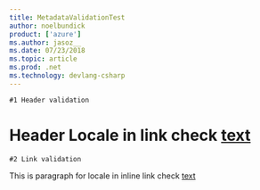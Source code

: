```yaml
---
title: MetadataValidationTest
author: noelbundick
product: ['azure']
ms.author: jasoz__
ms.date: 07/23/2018
ms.topic: article
ms.prod: .net
ms.technology: devlang-csharp
---
```

`#1 Header validation` 
# Header Locale in link check [text](https://docs.microsoft.com/en-us)

`#2 Link validation`

This is paragraph for locale in inline link check [text](https://docs.microsoft.com/en-us)
